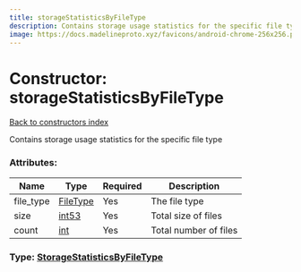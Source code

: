```yaml
---
title: storageStatisticsByFileType
description: Contains storage usage statistics for the specific file type
image: https://docs.madelineproto.xyz/favicons/android-chrome-256x256.png
---
```

# Constructor: storageStatisticsByFileType  
[Back to constructors index](index.md)



Contains storage usage statistics for the specific file type

### Attributes:

| Name     |    Type       | Required | Description |
|----------|---------------|----------|-------------|
|file\_type|[FileType](../types/FileType.md) | Yes|The file type|
|size|[int53](../types/int53.md) | Yes|Total size of files|
|count|[int](../types/int.md) | Yes|Total number of files|



### Type: [StorageStatisticsByFileType](../types/StorageStatisticsByFileType.md)


